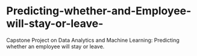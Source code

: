 # Predicting-whether-and-Employee-will-stay-or-leave-
Capstone Project on Data Analytics and Machine Learning: Predicting whether an employee will stay or leave.
